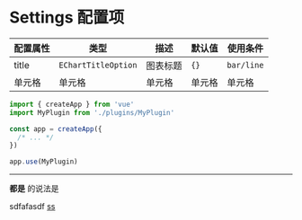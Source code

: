 # Settings 配置项

|配置属性|类型|描述|默认值|使用条件|
|----|----|----|----|----| 
| title  | `EChartTitleOption` | 图表标题 | `{}` | `bar/line` |
| 单元格  | 单元格 | 单元格 | 单元格 | 单元格 |


```js
import { createApp } from 'vue'
import MyPlugin from './plugins/MyPlugin'

const app = createApp({
  /* ... */
})

app.use(MyPlugin)
```

---

**都是**
的说法是

sdfafasdf
[ss](dsd)